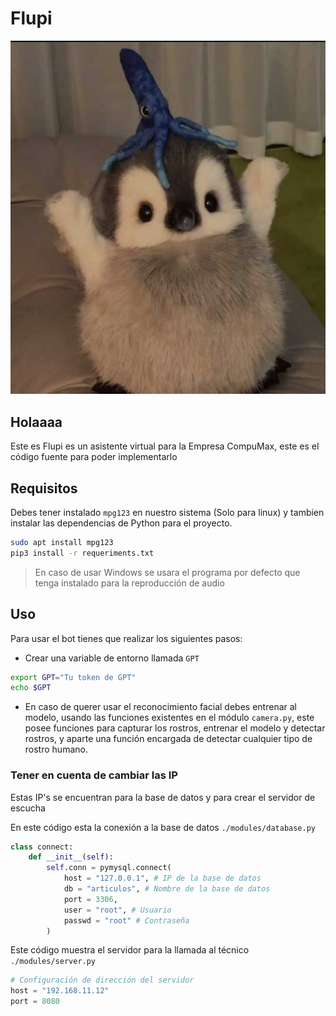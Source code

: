 # Flupi

![Flupi icon](me/logo.jpeg)

## Holaaaa

Este es Flupi es un asistente virtual para la Empresa CompuMax, este es el código fuente para poder implementarlo

## Requisitos

Debes tener instalado `mpg123` en nuestro sistema (Solo para linux) y tambien instalar las dependencias de Python para el proyecto.

``` bash
sudo apt install mpg123
pip3 install -r requeriments.txt
```

> En caso de usar Windows se usara el programa por defecto que tenga instalado para la reproducción de audio

## Uso

Para usar el bot tienes que realizar los siguientes pasos:

- Crear una variable de entorno llamada `GPT`

``` bash
export GPT="Tu token de GPT"
echo $GPT
```

- En caso de querer usar el reconocimiento facial debes entrenar al modelo, usando las funciones existentes en el módulo `camera.py`, este posee funciones para capturar los rostros, entrenar el modelo y detectar rostros, y aparte una función encargada de detectar cualquier tipo de rostro humano.

### Tener en cuenta de cambiar las IP

Estas IP's se encuentran para la base de datos y para crear el servidor de escucha

En este código esta la conexión a la base de datos `./modules/database.py`

``` python
class connect:
    def __init__(self):
        self.conn = pymysql.connect(
            host = "127.0.0.1", # IP de la base de datos
            db = "articulos", # Nombre de la base de datos
            port = 3306, 
            user = "root", # Usuario
            passwd = "root" # Contraseña
        )
```

Este código muestra el servidor para la llamada al técnico `./modules/server.py`

``` python
# Configuración de dirección del servidor
host = "192.168.11.12"
port = 8080
```

